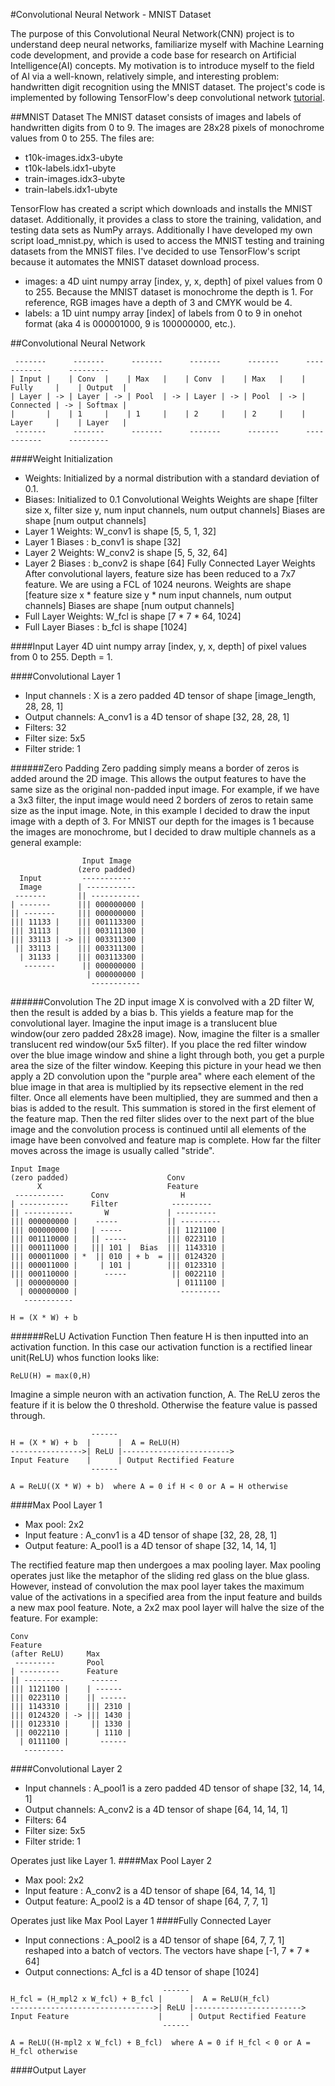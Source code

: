 #Convolutional Neural Network - MNIST Dataset

The purpose of this Convolutional Neural Network(CNN) project is to understand deep neural networks, familiarize myself with Machine Learning code development, and provide a code base for research on  Artificial Intelligence(AI) concepts.  My motivation is to introduce myself to the field of AI via a well-known, relatively simple, and interesting problem: handwritten digit recognition using the MNIST dataset.  The project's code is implemented by following TensorFlow's deep convolutional network [tutorial](https://www.tensorflow.org/versions/master/tutorials/mnist/pros/index.html).

##MNIST Dataset
The MNIST dataset consists of images and labels of handwritten digits from 0 to 9.  The images are 28x28 pixels of monochrome values from 0 to 255.  The files are:

+ t10k-images.idx3-ubyte
+ t10k-labels.idx1-ubyte
+ train-images.idx3-ubyte
+ train-labels.idx1-ubyte

TensorFlow has created a script which downloads and installs the MNIST dataset.  Additionally, it provides a class to store the training, validation, and testing data sets as NumPy arrays.  Additionally I have developed my own script load_mnist.py, which is used to access the MNIST testing and training datasets from the MNIST files.  I've decided to use TensorFlow's script because it automates the MNIST dataset download process. 

+ images: a 4D uint numpy array [index, y, x, depth] of pixel values from 0 to 255.  Because the MNIST dataset is monochrome the depth is 1.  For reference, RGB images have a depth of 3 and CMYK would be 4.
+ labels: a 1D uint numpy array [index] of labels from 0 to 9 in onehot format (aka 4 is 000001000, 9 is 100000000, etc.).

##Convolutional Neural Network
```
 -------      -------      -------      -------      -------      -----------      ---------
| Input |    | Conv  |    | Max   |    | Conv  |    | Max   |    | Fully     |    | Output  |
| Layer | -> | Layer | -> | Pool  | -> | Layer | -> | Pool  | -> | Connected | -> | Softmax |
|       |    | 1     |    | 1     |    | 2     |    | 2     |    | Layer     |    | Layer   |
 -------      -------      -------      -------      -------      -----------      ---------
```
####Weight Initialization
+ Weights: Initialized by a normal distribution with a standard deviation of 0.1.
+ Biases: Initialized to 0.1
Convolutional Weights
Weights are shape [filter size x, filter size y, num input channels, num output channels]
Biases are shape [num output channels]
+ Layer 1 Weights: W_conv1 is shape [5, 5, 1, 32]
+ Layer 1 Biases : b_conv1 is shape [32]
+ Layer 2 Weights: W_conv2 is shape [5, 5, 32, 64]
+ Layer 2 Biases : b_conv2 is shape [64]
Fully Connected Layer Weights
After convolutional layers, feature size has been reduced to a 7x7 feature.  We are using a FCL of 1024 neurons.
Weights are shape [feature size x * feature size y * num input channels, num output channels]
Biases are shape [num output channels]
+ Full Layer Weights: W_fcl is shape [7 * 7 * 64, 1024]
+ Full Layer Biases : b_fcl is shape [1024]

####Input Layer
4D uint numpy array [index, y, x, depth] of pixel values from 0 to 255.  Depth = 1.

####Convolutional Layer 1
+ Input channels : X is a zero padded 4D tensor of shape [image_length, 28, 28, 1]
+ Output channels: A_conv1 is a 4D tensor of shape [32, 28, 28, 1]
+ Filters: 32
+ Filter size: 5x5
+ Filter stride: 1

######Zero Padding
Zero padding simply means a border of zeros is added around the 2D image.  This allows the output features to have the same size as the original non-padded input image.  For example, if we have a 3x3 filter, the input image would need 2 borders of zeros to retain same size as the input image. Note, in this example I decided to draw the input image with a depth of 3.  For MNIST our depth for the images is 1 because the images are monochrome, but I decided to draw multiple channels as a general example:
```
                Input Image  
               (zero padded) 
  Input         -----------    
  Image        | -----------   
 -------       || -----------  
| -------      ||| 000000000 |  
|| -------     ||| 000000000 | 
||| 11133 |    ||| 001113300 |  
||| 31113 |    ||| 003111300 |  
||| 33113 | -> ||| 003311300 | 
 || 33113 |    ||| 003311300 | 
  | 31133 |    ||| 003113300 | 
   -------      || 000000000 | 
                 | 000000000 | 
                  -----------  
```
######Convolution
The 2D input image X is convolved with a 2D filter W, then the result is added by a bias b.  This yields a feature map for the convolutional layer.  Imagine the input image is a translucent blue window(our zero padded 28x28 image).  Now, imagine the filter is a smaller translucent red window(our 5x5 filter).  If you place the red filter window over the blue image window and shine a light through both, you get a purple area the size of the filter window.  Keeping this picture in your head we then apply a 2D convolution upon the "purple area" where each element of the blue image in that area is multiplied by its repsective element in the red filter.  Once all elements have been multiplied, they are summed and then a bias is added to the result.  This summation is stored in the first element of the feature map.  Then the red filter slides over to the next part of the blue image and the convolution process is continued until all elements of the image have been convolved and feature map is complete.  How far the filter moves across the image is usually called "stride". 

```           
Input Image                          
(zero padded)                      Conv
      X                            Feature
 -----------      Conv                H   
| -----------     Filter            ---------   
|| -----------       W             | ---------  
||| 000000000 |    -----           || --------- 
||| 000000000 |   | -----          ||| 1121100 |
||| 001110000 |   || -----         ||| 0223110 |
||| 000111000 |   ||| 101 |  Bias  ||| 1143310 |
||| 000011000 | *  || 010 | + b  = ||| 0124320 |
||| 000011000 |     | 101 |        ||| 0123310 |
||| 000110000 |      -----          || 0022110 |
 || 000000000 |                      | 0111100 |
  | 000000000 |                       --------- 
   -----------                         

H = (X * W) + b
```
######ReLU Activation Function
Then feature H is then inputted into an activation function.  In this case our activation function is a rectified linear unit(ReLU) whos function looks like:
```
ReLU(H) = max(0,H)
```
Imagine a simple neuron with an activation function, A. The ReLU zeros the feature if it is below the 0 threshold.  Otherwise the feature value is passed through. 
```
                  ------
H = (X * W) + b  |      |  A = ReLU(H)              
---------------->| ReLU |------------------------> 
Input Feature    |      | Output Rectified Feature 
                  ------

A = ReLU((X * W) + b)  where A = 0 if H < 0 or A = H otherwise
```
####Max Pool Layer 1
+ Max pool: 2x2
+ Input feature : A_conv1 is a 4D tensor of shape [32, 28, 28, 1]
+ Output feature: A_pool1 is a 4D tensor of shape [32, 14, 14, 1]

The rectified feature map then undergoes a max pooling layer.  Max pooling operates just like the metaphor of the sliding red glass on the blue glass. However, instead of convolution the max pool layer takes the maximum value of the activations in a specified area from the input feature and builds a new max pool feature.  Note, a 2x2 max pool layer will halve the size of the feature.  For example:
```
Conv                   
Feature                
(after ReLU)     Max     
 ---------       Pool    
| ---------      Feature 
|| ---------      ------   
||| 1121100 |    | ------  
||| 0223110 |    || ------ 
||| 1143310 |    ||| 2310 |
||| 0124320 | -> ||| 1430 |
||| 0123310 |     || 1330 |
 || 0022110 |      | 1110 |
  | 0111100 |       ------ 
   ---------             
```
####Convolutional Layer 2
+ Input channels : A_pool1 is a zero padded 4D tensor of shape [32, 14, 14, 1]
+ Output channels: A_conv2 is a 4D tensor of shape [64, 14, 14, 1]
+ Filters: 64
+ Filter size: 5x5
+ Filter stride: 1

Operates just like Layer 1.
####Max Pool Layer 2
+ Max pool: 2x2
+ Input feature : A_conv2 is a 4D tensor of shape [64, 14, 14, 1]
+ Output feature: A_pool2 is a 4D tensor of shape [64,  7,  7, 1]

Operates just like Max Pool Layer 1
####Fully Connected Layer
+ Input connections : A_pool2 is a 4D tensor of shape [64, 7, 7, 1] reshaped into a batch of vectors.  The vectors have shape [-1, 7 * 7 * 64]
+ Output connections: A_fcl is a 4D tensor of shape [1024]
```
                                  ------
H_fcl = (H_mpl2 x W_fcl) + B_fcl |      |  A = ReLU(H_fcl)              
-------------------------------->| ReLU |------------------------> 
Input Feature                    |      | Output Rectified Feature 
                                  ------

A = ReLU((H-mpl2 x W_fcl) + B_fcl)  where A = 0 if H_fcl < 0 or A = H_fcl otherwise
```
####Output Layer
